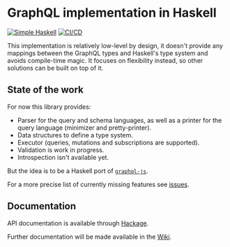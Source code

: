 # GraphQL implementation in Haskell

[![Simple Haskell](https://www.simplehaskell.org/badges/badge.svg)](https://www.simplehaskell.org)
[![CI/CD](https://img.shields.io/badge/CI-CD-brightgreen)](https://build.caraus.tech/go/pipelines)

This implementation is relatively low-level by design, it doesn't provide any
mappings between the GraphQL types and Haskell's type system and avoids
compile-time magic. It focuses on flexibility instead, so other solutions can
be built on top of it.

## State of the work

For now this library provides:

- Parser for the query and schema languages, as well as a printer for the query
  language (minimizer and pretty-printer).
- Data structures to define a type system.
- Executor (queries, mutations and subscriptions are supported).
- Validation is work in progress.
- Introspection isn't available yet.

But the idea is to be a Haskell port of
[`graphql-js`](https://github.com/graphql/graphql-js).

For a more precise list of currently missing features see
[issues](https://www.caraus.tech/projects/pub-graphql/issues).

## Documentation

API documentation is available through
[Hackage](https://hackage.haskell.org/package/graphql).

Further documentation will be made available in the
[Wiki](https://www.caraus.tech/projects/pub-graphql/wiki).

